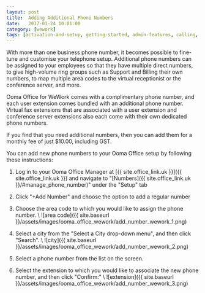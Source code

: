 ```yaml
---
layout: post
title:  Adding Additional Phone Numbers
date:   2017-01-24 10:01:00
category: [wework]
tags: [activation-and-setup, getting-started, admin-features, calling, ooma-office-manager, add-ons, wework]
---
```


With more than one business phone number, it becomes possible to fine-tune and customise your telephone setup. Additional phone numbers can be assigned to your employees so that they have multiple direct numbers, to give high-volume ring groups such as Support and Billing their own numbers, to map multiple area codes to the virtual receptionist or the conference server, and more.

Ooma Office for WeWork comes with a complimentary phone number, and each user extension comes bundled with an additional phone number. Virtual fax extensions that are associated with a user extension and conference server extensions also each come with their own dedicated phone numbers. 

If you find that you need additional numbers, then you can add them for a monthly fee of just $10.00, including GST.

You can add new phone numbers to your Ooma Office setup by following these instructions:

1. Log in to your Ooma Office Manager at [{{ site.office_link.uk }}]({{ site.office_link.uk }}) and navigate to "[Numbers]({{ site.office_link.uk }}/#manage_phone_number)" under the "Setup" tab
2. Click "+Add Number" and choose the option to add a regular number
3. Choose the area code to which you would like to assign the phone number. \\
   ![area code]({{ site.baseurl }}/assets/images/ooma_office_wework/add_number_wework_1.png)

4. Select a city from the "Select a City drop-down menu", and then click "Search". \\
   ![city]({{ site.baseurl }}/assets/images/ooma_office_wework/add_number_wework_2.png)

5. Select a phone number from the list on the screen.
6. Select the extension to which you would like to associate the new phone number, and then click "Confirm:" \\
   ![extension]({{ site.baseurl }}/assets/images/ooma_office_wework/add_number_wework_3.png)